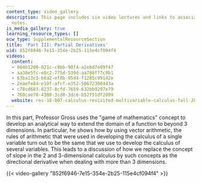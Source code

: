 ```yaml
---
content_type: video_gallery
description: This page includes six video lectures and links to associated lecture
  notes.
is_media_gallery: true
learning_resource_types: []
ocw_type: SupplementalResourceSection
title: 'Part III: Partial Derivatives'
uid: 852f6946-7e15-354e-2b25-115e4cf094f4
videos:
  content:
  - 084b1200-021c-c9bb-90f4-a2ebd7e09f47
  - aa38e5fc-e8c2-775d-530d-aa788f77c9b1
  - 63ba13c3-66a2-ef8b-95d4-f1285c99142e
  - 2eaefe84-e10f-afcf-e352-50672390443a
  - c78cd603-8237-8cfd-7659-632bb9297e79
  - 760cae70-4380-3cd8-3dc6-b52f51df2099
  website: res-18-007-calculus-revisited-multivariable-calculus-fall-2011
---
```


In this part, Professor Gross uses the "game of mathematics" concept to develop an analytical way to extend the domain of a function to beyond 3 dimensions. In particular, he shows how by using vector arithmetic, the rules of arithmetic that were used in developing the calculus of a single variable turn out to be the same that we use to develop the calculus of several variables. This leads to a discussion of how we replace the concept of slope in the 2 and 3-dimensional calculus by such concepts as the directional derivative when dealing with more than 3 dimensions.

{{< video-gallery "852f6946-7e15-354e-2b25-115e4cf094f4" >}}

